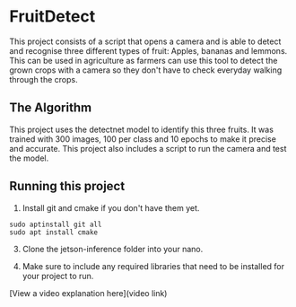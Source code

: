 # FruitDetect

This project consists of a script that opens a camera and is able to detect and recognise three different types of fruit: Apples, bananas and lemmons. This can be used in agriculture as farmers can use this tool to detect the grown crops with a camera so they don't have to check everyday walking through the crops.



## The Algorithm

This project uses the detectnet model to identify this three fruits. It was trained with 300 images, 100 per class and 10 epochs to make it precise and accurate. This project also includes a script to run the camera and test the model.

## Running this project

1. Install git and cmake if you don't have them yet.
   
```     
sudo aptinstall git all
sudo apt install cmake
```



3. Clone the jetson-inference folder into your nano.
   
4. Make sure to include any required libraries that need to be installed for your project to run.

[View a video explanation here](video link)
